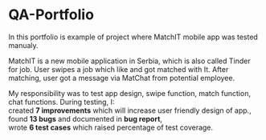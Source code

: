 # QA-Portfolio
In this portfolio is example of project where MatchIT mobile app was tested manualy. 
<p> MatchIT is a new mobile application in Serbia, which is also called Tinder for job. User swipes a job which like and got matched with It. After matching, user got a message via MatChat from potential employee.</p>
<p>My responsibility was to test app design, swipe function, match function, chat functions. During testing, I: <br> created <b>7 improvements</b> which will increase user friendly design of app., <br> found <b>13 bugs</b> and documented in <b>bug report</b>,<br> wrote <b>6 test cases</b> which raised percentage of test coverage.
</p>
